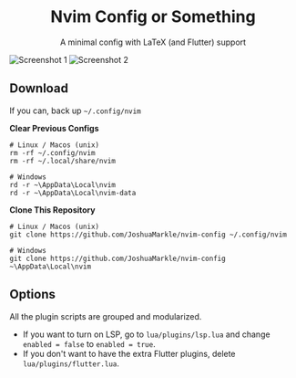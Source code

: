 <h1 align="center">Nvim Config or Something</h1>

<p align="center">A minimal config with LaTeX (and Flutter) support</p>

![Screenshot 1](https://github.com/JoshuaMarkle/nvim-config/blob/main/screenshot1.png?raw=true)
![Screenshot 2](https://github.com/JoshuaMarkle/nvim-config/blob/main/screenshot2.png?raw=true)

## Download

If you can, back up `~/.config/nvim`

**Clear Previous Configs**
```
# Linux / Macos (unix)
rm -rf ~/.config/nvim
rm -rf ~/.local/share/nvim
```

```
# Windows
rd -r ~\AppData\Local\nvim
rd -r ~\AppData\Local\nvim-data
```

**Clone This Repository**
```
# Linux / Macos (unix)
git clone https://github.com/JoshuaMarkle/nvim-config ~/.config/nvim
```

```
# Windows
git clone https://github.com/JoshuaMarkle/nvim-config ~\AppData\Local\nvim
```

## Options

All the plugin scripts are grouped and modularized.

- If you want to turn on LSP, go to `lua/plugins/lsp.lua` and change `enabled = false` to `enabled = true`.
- If you don't want to have the extra Flutter plugins, delete `lua/plugins/flutter.lua`.

